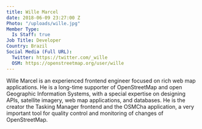 ```yaml
---
title: Wille Marcel
date: 2018-06-09 23:27:00 Z
Photo: "/uploads/wille.jpg"
Member Type:
  Is Staff: true
Job Title: Developer
Country: Brazil
Social Media (Full URL):
  Twitter: https://twitter.com/_wille
  OSM: https://openstreetmap.org/user/wille
---
```


Wille Marcel is an experienced frontend engineer focused on rich web map applications. He is a long-time supporter of OpenStreetMap and open Geographic Information Systems, with a special expertise on designing APIs, satellite imagery, web map applications, and databases. He is the creator the Tasking Manager frontend and the OSMCha application, a very important tool for quality control and monitoring of changes of OpenStreetMap.
